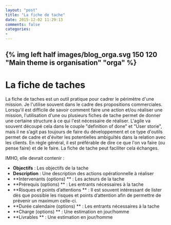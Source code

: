 ```yaml
---
layout: "post"
title: "La fiche de tache"
date: 2015-12-02 11:29:13
comments: false
categories:
- 
---
```

{% img left half images/blog_orga.svg 150 120 "Main theme is organisation" "orga" %}
---

# La fiche de taches
La fiche de taches est un outil pratique pour cadrer le périmètre d'une mission. Je l'utilise souvent dans le cadre des propositions commerciales.
Lorsqu'il est difficile de savoir comment faire une action et/ou réaliser une mission, l'utilisation d'une ou plusieurs fiches de tache permet de donner une certaine structure à ce qui l'est nécessaire de réaliser.
L'agile va souvent découpé cela dans le couple "definition of done" et "User storie", mais il ne s’agit pas toujours de faire du développement et ce type d'outils permet de cadre et d'éviter les potentielles ambiguïtés dans la relation avec les clients.
En règle général, il est préférable de dire ce que l'on va faire (ou pense faire) et de le faire. La fiche de tache peut faciliter cela échanges.

IMHO, elle devrait contenir :

* **Objectifs** : Les objectifs de la tache
* **Description** : Une description des actions opérationnelle à réaliser 
* **Intervenants (options) ** :  Les acteurs de la tache
* **Prérequis (options) ** :  Les entrants nécessaires à la tache
* **Risques et points d’attentions ** :  Il est souvent intéressant de lister dès que possible les risques et points d’attention afin de permettre de prévenir un maximum celle-ci.
* **Durée calendaire (options) ** :  Les entrants nécessaires à la tache
* **Charge (options) ** :  Une estimation en jour/homme
* **Livrables ** :  Une estimation en jour/homme